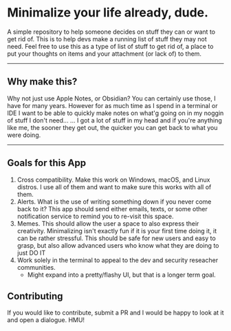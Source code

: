 # Minimalize your life already, dude.
A simple repository to help someone decides on stuff they can or want to get rid of. This is to help devs make a running list of stuff they may not need.
Feel free to use this as a type of list of stuff to get rid of, a place to put your thoughts on items and your attachment (or lack of) to them.

---
## Why make this?
Why not just use Apple Notes, or Obsidian? 
You can certainly use those, I have for many years. However for as much time as I spend in a terminal or IDE I want to be able to quickly make notes on what'g going on in my noggin of stuff I don't need...
... I got a lot of stuff in my head and if you're anything like me, the sooner they get out, the quicker you can get back to what you were doing.

---
## Goals for this App
1. Cross compatibility. Make this work on Windows, macOS, and Linux distros. I use all of them and want to make sure this works with all of them. 
2. Alerts. What is the use of writing something down if you never come back to it? This app should send either emails, texts, or some other notification service to remind you to re-visit this space.
3. Memes. This should allow the user a space to also express their creativity. Minimalizing isn't exactly fun if it is your first time doing it, it can be rather stressful. This should be safe for new users and easy to grasp, but also allow advanced users who know what they are doing to just DO IT <insert Shia Lebouf>
4. Work solely in the terminal to appeal to the dev and security reseacher communities.
    * Might expand into a pretty/flashy UI, but that is a longer term goal.


## Contributing
If you would like to contribute, submit a PR and I would be happy to look at it and open a dialogue. HMU!